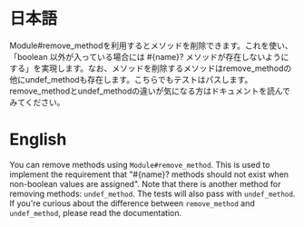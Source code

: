 # 日本語

Module#remove_methodを利用するとメソッドを削除できます。これを使い、「boolean 以外が入っている場合には #{name}? メソッドが存在しないようにする」を実現します。なお、メソッドを削除するメソッドはremove_methodの他にundef_methodも存在します。こちらでもテストはパスします。remove_methodとundef_methodの違いが気になる方はドキュメントを読んでみてください。

# English

You can remove methods using `Module#remove_method`. This is used to implement the requirement that "#{name}? methods should not exist when non-boolean values are assigned". Note that there is another method for removing methods: `undef_method`. The tests will also pass with `undef_method`. If you're curious about the difference between `remove_method` and `undef_method`, please read the documentation.
